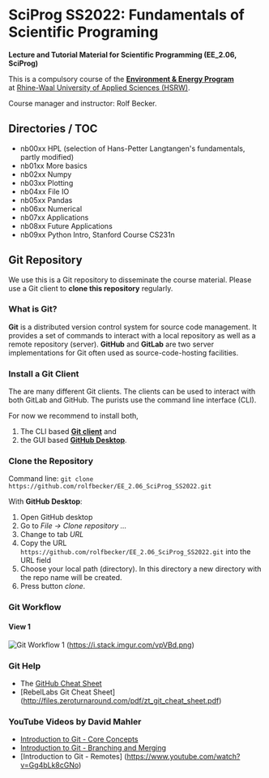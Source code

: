 # SciProg SS2022: Fundamentals of Scientific Programing

**Lecture and Tutorial Material for Scientific Programming (EE_2.06, SciProg)**

This is a compulsory course of the [**Environment & Energy Program**](https://www.hochschule-rhein-waal.de/en/faculties/communication-and-environment/degree-programmes/bachelor-degree-programmes/environment-and) <br> at [Rhine-Waal University of Applied Sciences (HSRW)](https://www.hsrw.eu/). 

Course manager and instructor: Rolf Becker.

## Directories / TOC

* nb00xx HPL (selection of Hans-Petter Langtangen's fundamentals, partly modified)
* nb01xx More basics
* nb02xx Numpy
* nb03xx Plotting
* nb04xx File IO
* nb05xx Pandas
* nb06xx Numerical
* nb07xx Applications
* nb08xx Future Applications
* nb09xx Python Intro, Stanford Course CS231n

## Git Repository

We use this is a Git repository to disseminate the course material. Please use a Git client to **clone this repository** regularly.

### What is Git?


**Git** is a distributed version control system for source code management. It provides a set of commands to interact with a local repository as well as a remote repository (server). **GitHub** and **GitLab** are two server implementations for Git often used as source-code-hosting facilities.


### Install a Git Client

The are many different Git clients. The clients can be used to interact with both GitLab and GitHub. The purists use the command line interface (CLI).

For now we recommend to install both,
1. The CLI based  [**Git client**](https://git-scm.com/downloads) and
1. the GUI based [**GitHub Desktop**](https://desktop.github.com/).

### Clone the Repository

Command line: `git clone https://github.com/rolfbecker/EE_2.06_SciProg_SS2022.git`

With **GitHub Desktop**:

1. Open GitHub desktop
1. Go to _File -> Clone repository ..._
1. Change to tab _URL_
1. Copy the URL `https://github.com/rolfbecker/EE_2.06_SciProg_SS2022.git` into the URL field
1. Choose your local path (directory). In this directory a new directory with the repo name will be created.
1. Press button _clone_.

### Git Workflow

#### View 1
![Git Workflow 1](https://i.stack.imgur.com/vpVBd.png "Git Workflow")
(https://i.stack.imgur.com/vpVBd.png)

<!--
#### View 2
![Git Workflow 2](https://kevintshoemaker.github.io/StatsChats/GIT2.png "Git Workflow")
(Diagram by Kevin T. Shoemaker, https://kevintshoemaker.github.io/StatsChats/GIT2.png)
-->

### Git Help

* The [GitHub Cheat Sheet](https://github.github.com/training-kit/downloads/github-git-cheat-sheet.pdf)
* [RebelLabs Git Cheat Sheet] (http://files.zeroturnaround.com/pdf/zt_git_cheat_sheet.pdf)

### YouTube Videos by **David Mahler**

* [Introduction to Git - Core Concepts](https://www.youtube.com/watch?v=uR6G2v_WsRA)
* [Introduction to Git - Branching and Merging](https://www.youtube.com/watch?v=FyAAIHHClqI)
* [Introduction to Git - Remotes] (https://www.youtube.com/watch?v=Gg4bLk8cGNo)
